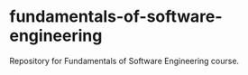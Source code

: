 # fundamentals-of-software-engineering
Repository for  Fundamentals of Software Engineering course.
